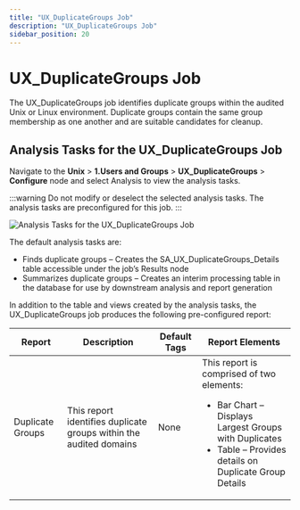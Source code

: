 ```yaml
---
title: "UX_DuplicateGroups Job"
description: "UX_DuplicateGroups Job"
sidebar_position: 20
---
```


# UX_DuplicateGroups Job

The UX_DuplicateGroups job identifies duplicate groups within the audited Unix or Linux environment.
Duplicate groups contain the same group membership as one another and are suitable candidates for
cleanup.

## Analysis Tasks for the UX_DuplicateGroups Job

Navigate to the **Unix** > **1.Users and Groups** > **UX_DuplicateGroups** > **Configure** node and
select Analysis to view the analysis tasks.

:::warning
Do not modify or deselect the selected analysis tasks. The analysis tasks are
preconfigured for this job.
:::


![Analysis Tasks for the UX_DuplicateGroups Job](/images/accessanalyzer/11.6/solutions/unix/usersgroups/duplicategroupsanalysis.webp)

The default analysis tasks are:

- Finds duplicate groups – Creates the SA_UX_DuplicateGroups_Details table accessible under the
  job’s Results node
- Summarizes duplicate groups – Creates an interim processing table in the database for use by
  downstream analysis and report generation

In addition to the table and views created by the analysis tasks, the UX_DuplicateGroups job
produces the following pre-configured report:

| Report           | Description                                                        | Default Tags | Report Elements                                                                                                                                                             |
| ---------------- | ------------------------------------------------------------------ | ------------ | --------------------------------------------------------------------------------------------------------------------------------------------------------------------------- |
| Duplicate Groups | This report identifies duplicate groups within the audited domains | None         | This report is comprised of two elements: <ul><li>Bar Chart – Displays Largest Groups with Duplicates</li><li>Table – Provides details on Duplicate Group Details</li></ul> |
